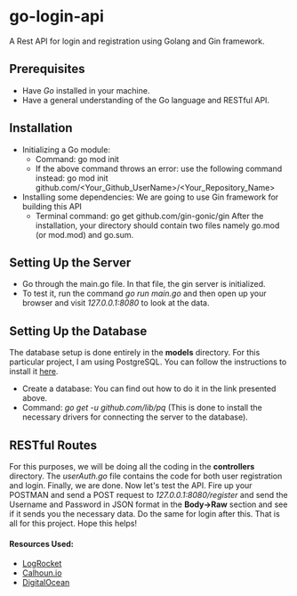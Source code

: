 # go-login-api
A Rest API for login and registration using Golang and Gin framework.

## Prerequisites
* Have *Go* installed in your machine.
* Have a general understanding of the Go language and RESTful API.

## Installation
* Initializing a Go module:
  * Command: go mod init
  * If the above command throws an error: use the following command instead: go mod init github.com/<Your_Github_UserName>/<Your_Repository_Name>
* Installing some dependencies: We are going to use Gin framework for building this API
  * Terminal command: go get github.com/gin-gonic/gin
After the installation, your directory should contain two files namely go.mod (or mod.mod) and go.sum.

## Setting Up the Server
* Go through the main.go file. In that file, the gin server is initialized.
* To test it, run the command *go run main.go* and then open up your browser and visit *127.0.0.1:8080* to look at the data.

## Setting Up the Database
The database setup is done entirely in the **models** directory.
For this particular project, I am using PostgreSQL. You can follow the instructions to install it [here](https://www.digitalocean.com/community/tutorials/how-to-install-and-use-postgresql-on-ubuntu-18-04).
* Create a database: You can find out how to do it in the link presented above.
* Command: *go get -u github.com/lib/pq* (This is done to install the necessary drivers for connecting the server to the database).

## RESTful Routes
For this purposes, we will be doing all the coding in the **controllers** directory. The *userAuth.go* file contains the code for both user registration and login.
Finally, we are done. Now let's test the API.
Fire up your POSTMAN and send a POST request to *127.0.0.1:8080/register* and send the Username and Password in JSON format in the **Body->Raw** section and see if it sends you the necessary data. Do the same for login after this.
That is all for this project. Hope this helps!

#### Resources Used: 
* [LogRocket](https://blog.logrocket.com/how-to-build-a-rest-api-with-golang-using-gin-and-gorm/)
* [Calhoun.io](https://www.calhoun.io/connecting-to-a-postgresql-database-with-gos-database-sql-package/)
* [DigitalOcean](https://www.digitalocean.com/community/tutorials/how-to-install-and-use-postgresql-on-ubuntu-18-04)
